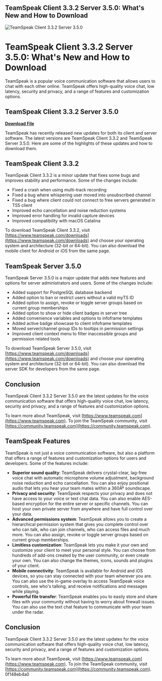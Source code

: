 ## TeamSpeak Client 3.3.2 Server 3.5.0: What's New and How to Download

 
![TeamSpeak Client 3.3.2 Server 3.5.0](https://static.wikia.nocookie.net/arksurvivalevolved_gamepedia/images/e/e6/Site-logo.png/revision/latest?cb=20220909010429)

 
# TeamSpeak Client 3.3.2 Server 3.5.0: What's New and How to Download
 
TeamSpeak is a popular voice communication software that allows users to chat with each other online. TeamSpeak offers high-quality voice chat, low latency, security and privacy, and a range of features and customization options.
 
## TeamSpeak Client 3.3.2 Server 3.5.0


[**Download File**](https://soawresotni.blogspot.com/?d=2tMdsi)

 
TeamSpeak has recently released new updates for both its client and server software. The latest versions are TeamSpeak Client 3.3.2 and TeamSpeak Server 3.5.0. Here are some of the highlights of these updates and how to download them.
 
## TeamSpeak Client 3.3.2
 
TeamSpeak Client 3.3.2 is a minor update that fixes some bugs and improves stability and performance. Some of the changes include:
 
- Fixed a crash when using multi-track recording
- Fixed a bug where whispering user moved into unsubscribed channel
- Fixed a bug where client could not connect to free servers generated in TS5 client
- Improved echo cancellation and noise reduction systems
- Improved error handling for invalid capture devices
- Improved compatibility with macOS Catalina

To download TeamSpeak Client 3.3.2, visit [https://www.teamspeak.com/downloads](https://www.teamspeak.com/downloads) and choose your operating system and architecture (32-bit or 64-bit). You can also download the mobile client for Android or iOS from the same page.
 
## TeamSpeak Server 3.5.0
 
TeamSpeak Server 3.5.0 is a major update that adds new features and options for server administrators and users. Some of the changes include:

- Added support for PostgreSQL database backend
- Added option to ban or restrict users without a valid myTS ID
- Added option to assign, revoke or toggle server groups based on current group memberships
- Added option to show or hide client badges in server tree
- Added convenience variables and options to infoframe templates
- Added active badge showcase to client infoframe templates
- Moved server/channel group IDs to tooltips in permission settings
- Improved client context menu to filter inaccessible groups and permission related tools

To download TeamSpeak Server 3.5.0, visit [https://www.teamspeak.com/downloads](https://www.teamspeak.com/downloads) and choose your operating system and architecture (32-bit or 64-bit). You can also download the server SDK for developers from the same page.
 
## Conclusion
 
TeamSpeak Client 3.3.2 Server 3.5.0 are the latest updates for the voice communication software that offers high-quality voice chat, low latency, security and privacy, and a range of features and customization options.
 
To learn more about TeamSpeak, visit [https://www.teamspeak.com](https://www.teamspeak.com). To join the TeamSpeak community, visit [https://community.teamspeak.com](https://community.teamspeak.com).
  
## TeamSpeak Features
 
TeamSpeak is not just a voice communication software, but also a platform that offers a range of features and customization options for users and developers. Some of the features include:

- **Superior sound quality**: TeamSpeak delivers crystal-clear, lag-free voice chat with automatic microphone volume adjustment, background noise reduction and echo cancellation. You can also enjoy positional audio that lets you hear your team mates within a 360Âº soundscape.
- **Privacy and security**: TeamSpeak respects your privacy and does not have access to your voice or text chat data. You can also enable AES-based encryption for the entire server or specific channels. You can host your own private server from anywhere and have full control over your data.
- **Advanced permissions system**: TeamSpeak allows you to create a hierarchical permission system that gives you complete control over who can talk, who can join channels, who can access files and much more. You can also assign, revoke or toggle server groups based on current group memberships.
- **Limitless customization**: TeamSpeak lets you make it your own and customize your client to meet your personal style. You can choose from hundreds of add-ons created by the user community, or even create your own. You can also change the themes, icons, sounds and plugins of your client.
- **Mobile connectivity**: TeamSpeak is available for Android and iOS devices, so you can stay connected with your team wherever you are. You can also use the in-game overlay to access TeamSpeak voice controls, see who's talking, and receive notifications and messages while playing.
- **Powerful file transfer**: TeamSpeak enables you to easily store and share files with your community without having to worry about firewall issues. You can also use the text chat feature to communicate with your team under the radar.

## Conclusion
 
TeamSpeak Client 3.3.2 Server 3.5.0 are the latest updates for the voice communication software that offers high-quality voice chat, low latency, security and privacy, and a range of features and customization options.
 
To learn more about TeamSpeak, visit [https://www.teamspeak.com](https://www.teamspeak.com). To join the TeamSpeak community, visit [https://community.teamspeak.com](https://community.teamspeak.com).
 0f148eb4a0
